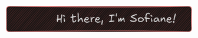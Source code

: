 <img src="./assets/hye.png" alt="hye" >
<!--
**Sail-Cpu/Sail-cpu** is a ✨ _special_ ✨ repository because its `README.md` (this file) appears on your GitHub profile.
